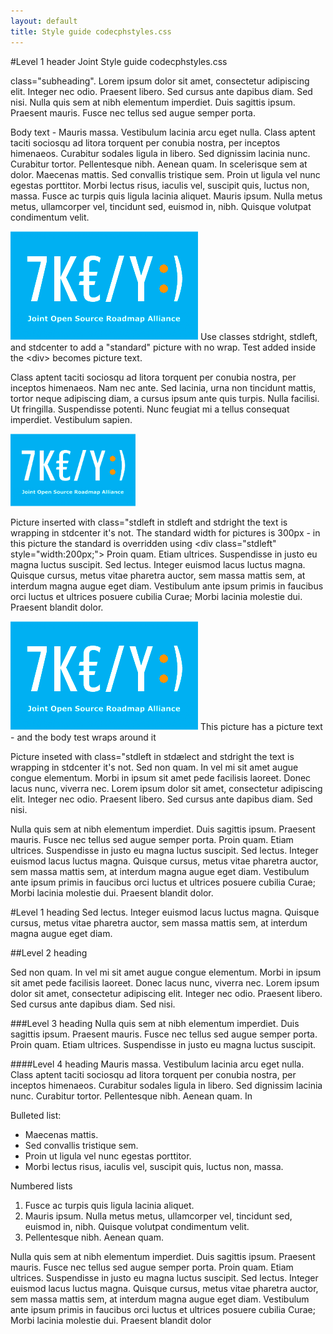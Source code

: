 ```yaml
---
layout: default
title: Style guide codecphstyles.css
---
```

#Level 1 header Joint Style guide codecphstyles.css


<div class="subheading"> 
class="subheading". Lorem ipsum dolor sit amet, consectetur adipiscing elit. Integer nec odio. Praesent libero. Sed cursus ante dapibus diam. Sed nisi. Nulla quis sem at nibh elementum imperdiet. Duis sagittis ipsum. Praesent mauris. Fusce nec tellus sed augue semper porta. 
</div>


Body text - Mauris massa. Vestibulum lacinia arcu eget nulla. Class aptent taciti sociosqu ad litora torquent per conubia nostra, per inceptos himenaeos. Curabitur sodales ligula in libero. Sed dignissim lacinia nunc. Curabitur tortor. Pellentesque nibh. Aenean quam. In scelerisque sem at dolor. Maecenas mattis. Sed convallis tristique sem. Proin ut ligula vel nunc egestas porttitor. Morbi lectus risus, iaculis vel, suscipit quis, luctus non, massa. Fusce ac turpis quis ligula lacinia aliquet. Mauris ipsum. Nulla metus metus, ullamcorper vel, tincidunt sed, euismod in, nibh. Quisque volutpat condimentum velit. 

<div class="stdcenter">
  <img src="/images/josra-fee.png"/>
  Use classes stdright, stdleft, and stdcenter to add a "standard" picture with no wrap. Test added inside the &lt;div&gt; becomes picture text.
</div>


Class aptent taciti sociosqu ad litora torquent per conubia nostra, per inceptos himenaeos. Nam nec ante. Sed lacinia, urna non tincidunt mattis, tortor neque adipiscing diam, a cursus ipsum ante quis turpis. Nulla facilisi. Ut fringilla. Suspendisse potenti. Nunc feugiat mi a tellus consequat imperdiet. Vestibulum sapien. 

<div class="stdleft" style="width:200px;"><img src="/images/josra-fee.png"/></div>

Picture inserted with class="stdleft in stdleft and stdright the text is wrapping in stdcenter it's not. The standard width for pictures is 300px - in this picture the standard is overridden using &lt;div class="stdleft" style="width:200px;"&gt; Proin quam. Etiam ultrices. Suspendisse in justo eu magna luctus suscipit. Sed lectus. Integer euismod lacus luctus magna. Quisque cursus, metus vitae pharetra auctor, sem massa mattis sem, at interdum magna augue eget diam. Vestibulum ante ipsum primis in faucibus orci luctus et ultrices posuere cubilia Curae; Morbi lacinia molestie dui. Praesent blandit dolor.

<div class="stdright"><img src="/images/josra-fee.png"/>
This picture has a picture text - and the body test wraps around it</div>

Picture inseted with class="stdleft in stdælect and stdright the text is wrapping in stdcenter it's not.  Sed non quam. In vel mi sit amet augue congue elementum. Morbi in ipsum sit amet pede facilisis laoreet. Donec lacus nunc, viverra nec. Lorem ipsum dolor sit amet, consectetur adipiscing elit. Integer nec odio. Praesent libero. Sed cursus ante dapibus diam. Sed nisi. 

Nulla quis sem at nibh elementum imperdiet. Duis sagittis ipsum. Praesent mauris. Fusce nec tellus sed augue semper porta. Proin quam. Etiam ultrices. Suspendisse in justo eu magna luctus suscipit. Sed lectus. Integer euismod lacus luctus magna. Quisque cursus, metus vitae pharetra auctor, sem massa mattis sem, at interdum magna augue eget diam. Vestibulum ante ipsum primis in faucibus orci luctus et ultrices posuere cubilia Curae; Morbi lacinia molestie dui. Praesent blandit dolor.

#Level 1 heading 
Sed lectus. Integer euismod lacus luctus magna. Quisque cursus, metus vitae pharetra auctor, sem massa mattis sem, at interdum magna augue eget diam. 

##Level 2 heading

Sed non quam. In vel mi sit amet augue congue elementum. Morbi in ipsum sit amet pede facilisis laoreet. Donec lacus nunc, viverra nec. Lorem ipsum dolor sit amet, consectetur adipiscing elit. Integer nec odio. Praesent libero. Sed cursus ante dapibus diam. Sed nisi. 

###Level 3 heading
Nulla quis sem at nibh elementum imperdiet. Duis sagittis ipsum. Praesent mauris. Fusce nec tellus sed augue semper porta. Proin quam. Etiam ultrices. Suspendisse in justo eu magna luctus suscipit. 

####Level 4 heading
Mauris massa. Vestibulum lacinia arcu eget nulla. Class aptent taciti sociosqu ad litora torquent per conubia nostra, per inceptos himenaeos. Curabitur sodales ligula in libero. Sed dignissim lacinia nunc. Curabitur tortor. Pellentesque nibh. Aenean quam. In 

Bulleted list:

* Maecenas mattis. 
* Sed convallis tristique sem. 
* Proin ut ligula vel nunc egestas porttitor. 
* Morbi lectus risus, iaculis vel, suscipit quis, luctus non, massa. 

Numbered lists

1. Fusce ac turpis quis ligula lacinia aliquet. 
2. Mauris ipsum. Nulla metus metus, ullamcorper vel, tincidunt sed, euismod in, nibh. Quisque volutpat condimentum velit. 
3. Pellentesque nibh. Aenean quam.

Nulla quis sem at nibh elementum imperdiet. Duis sagittis ipsum. Praesent mauris. Fusce nec tellus sed augue semper porta. Proin quam. Etiam ultrices. Suspendisse in justo eu magna luctus suscipit. Sed lectus. Integer euismod lacus luctus magna. Quisque cursus, metus vitae pharetra auctor, sem massa mattis sem, at interdum magna augue eget diam. Vestibulum ante ipsum primis in faucibus orci luctus et ultrices posuere cubilia Curae; Morbi lacinia molestie dui. Praesent blandit dolor


